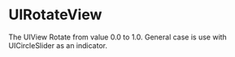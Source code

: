 # UIRotateView
The UIView Rotate from value 0.0 to 1.0. General case is use with UICircleSlider as an indicator.
